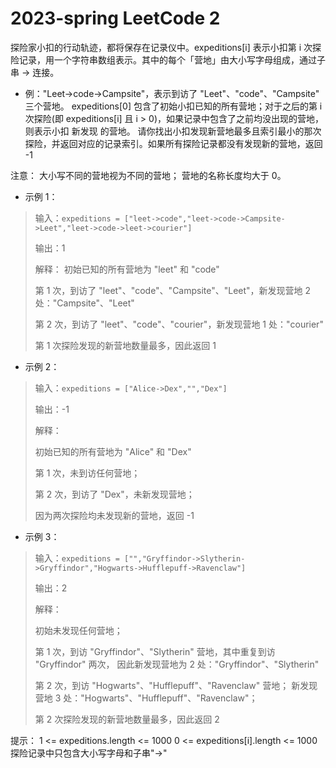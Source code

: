 # 2023-spring LeetCode 2
探险家小扣的行动轨迹，都将保存在记录仪中。expeditions[i] 表示小扣第 i 次探险记录，用一个字符串数组表示。其中的每个「营地」由大小写字母组成，通过子串 -> 连接。

* 例："Leet->code->Campsite"，表示到访了 "Leet"、"code"、"Campsite" 三个营地。
expeditions[0] 包含了初始小扣已知的所有营地；对于之后的第 i 次探险(即 expeditions[i] 且 i > 0)，如果记录中包含了之前均没出现的营地，则表示小扣 新发现 的营地。
请你找出小扣发现新营地最多且索引最小的那次探险，并返回对应的记录索引。如果所有探险记录都没有发现新的营地，返回 -1

注意：
大小写不同的营地视为不同的营地；
营地的名称长度均大于 0。

* 示例 1：
>输入：`expeditions = ["leet->code","leet->code->Campsite->Leet","leet->code->leet->courier"]`
>
>输出：1
>
>解释：
>初始已知的所有营地为 "leet" 和 "code"
>
>第 1 次，到访了 "leet"、"code"、"Campsite"、"Leet"，新发现营地 2 处："Campsite"、"Leet"
>
>第 2 次，到访了 "leet"、"code"、"courier"，新发现营地 1 处："courier"
>
>第 1 次探险发现的新营地数量最多，因此返回 1

* 示例 2：
>输入：`expeditions = ["Alice->Dex","","Dex"]`
>
>输出：-1
>
>解释：
>
>初始已知的所有营地为 "Alice" 和 "Dex"
>
>第 1 次，未到访任何营地；
>
>第 2 次，到访了 "Dex"，未新发现营地；
>
>因为两次探险均未发现新的营地，返回 -1

* 示例 3：
>输入：`expeditions = ["","Gryffindor->Slytherin->Gryffindor","Hogwarts->Hufflepuff->Ravenclaw"]`
>
>输出：2
>
>解释：
>
>初始未发现任何营地；
>
>第 1 次，到访 "Gryffindor"、"Slytherin" 营地，其中重复到访 "Gryffindor" 两次，
>因此新发现营地为 2 处："Gryffindor"、"Slytherin"
>
>第 2 次，到访 "Hogwarts"、"Hufflepuff"、"Ravenclaw" 营地；
>新发现营地 3 处："Hogwarts"、"Hufflepuff"、"Ravenclaw"；
>
>第 2 次探险发现的新营地数量最多，因此返回 2

提示：
1 <= expeditions.length <= 1000
0 <= expeditions[i].length <= 1000
探险记录中只包含大小写字母和子串"->"
